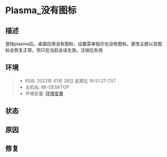 # Plasma_没有图标
## 描述
登陆plasma后。桌面应用没有图标，设置菜单指示也没有图标。更改主题以及图标会恢复正常，但只在当前会话生效。注销后失效


## 环境
> - 时间: 2022年 01月 28日 星期五 16:51:27 CST
> - 主机名: MI-DESKTOP
> - 环境变量: [环境变量](./file/env.md)


## 状态


## 原因


## 修复
